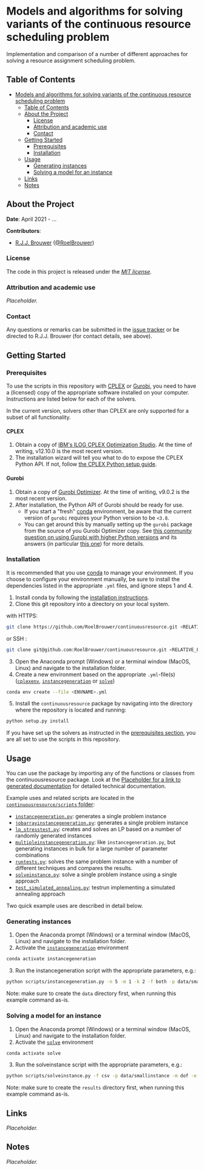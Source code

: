 # Models and algorithms for solving variants of the continuous resource scheduling problem

Implementation and comparison of a number of different approaches for solving a resource assignment scheduling problem. 

## Table of Contents

- [Models and algorithms for solving variants of the continuous resource scheduling problem](#models-and-algorithms-for-solving-variants-of-the-continuous-resource-scheduling-problem)
  - [Table of Contents](#table-of-contents)
  - [About the Project](#about-the-project)
    - [License](#license)
    - [Attribution and academic use](#attribution-and-academic-use)
    - [Contact](#contact)
  - [Getting Started](#getting-started)
    - [Prerequisites](#prerequisites)
    - [Installation](#installation)
  - [Usage](#usage)
    - [Generating instances](#generating-instances)
    - [Solving a model for an instance](#solving-a-model-for-an-instance)
  - [Links](#links)
  - [Notes](#notes)

## About the Project

**Date**: April 2021 - ...

**Contributors**:

- [R.J.J. Brouwer](https://www.uu.nl/staff/RJJBrouwer) ([@RoelBrouwer](https://github.com/RoelBrouwer))

### License

The code in this project is released under the _[MIT license](LICENSE)._
<!-- Update later -->

### Attribution and academic use

_Placeholder._
<!-- Update later -->

### Contact

Any questions or remarks can be submitted in the [issue tracker](https://github.com/RoelBrouwer/continuousresource/issues) or be directed to R.J.J. Brouwer (for contact details, see above).

## Getting Started

### Prerequisites
To use the scripts in this repository with [CPLEX](https://www.ibm.com/products/ilog-cplex-optimization-studio) or [Gurobi](https://www.gurobi.com/), you need to have a (licensed) copy of the appropriate software installed on your computer. Instructions are listed below for each of the solvers.

In the current version, solvers other than CPLEX are only supported for a subset of all functionality.

#### CPLEX
1. Obtain a copy of [IBM's ILOG CPLEX Optimization Studio](https://www.ibm.com/products/ilog-cplex-optimization-studio). At the time of writing, v12.10.0 is the most recent version.
2. The installation wizard will tell you what to do to expose the CPLEX Python API. If not, follow [the CPLEX Python setup guide](https://www.ibm.com/support/knowledgecenter/SSSA5P_12.10.0/ilog.odms.cplex.help/CPLEX/GettingStarted/topics/set_up/Python_setup.html).

#### Gurobi
1. Obtain a copy of [Gurobi Optimizer](https://www.gurobi.com/downloads/). At the time of writing, v9.0.2 is the most recent version.
2. After installation, the Python API of Gurobi should be ready for use.
    - If you start a "fresh" [conda](https://docs.conda.io/) environment, be aware that the current version of `gurobi` requires your Python version to be `<3.8`.
    - You can get around this by manually setting up the `gurobi` package from the source of you Gurobi Optimizer copy. See [this community question on using Gurobi with higher Python versions](https://support.gurobi.com/hc/en-us/community/posts/360059881591-Gurobi-with-python-version-3-8) and its answers (in particular [this one](https://support.gurobi.com/hc/en-us/community/posts/360059881591/comments/360012744731)) for more details.

### Installation

It is recommended that you use [conda](https://docs.conda.io/) to manage your environment. If you choose to configure your environment manually, be sure to install the dependencies listed in the appropriate `.yml` files, and ignore steps 1 and 4.

1. Install conda by following the [installation instructions](https://conda.io/projects/conda/en/latest/user-guide/install/index.html).
2. Clone this git repository into a directory on your local system.

with HTTPS:
```sh
git clone https://github.com/RoelBrouwer/continuousresource.git <RELATIVE_FOLDER_PATH>
```

or SSH :
```sh
git clone git@github.com:RoelBrouwer/continuousresource.git <RELATIVE_FOLDER_PATH>
```

3. Open the Anaconda prompt (Windows) or a terminal window (MacOS, Linux) and navigate to the installation folder.
4. Create a new environment based on the appropriate `.yml`-file(s) ([`cplexenv`](cplexenv.yml), [`instancegeneration`](instancegeneration.yml) or [`solve`](solve.yml))
```sh
conda env create --file <ENVNAME>.yml
```
5. Install the `continuousresource` package by navigating into the directory where the repository is located and running:
```sh
python setup.py install
```

If you have set up the solvers as instructed in the [prerequisites section](#prerequisites), you are all set to use the scripts in this repository.

## Usage

You can use the package by importing any of the functions or classes from the continuousresource package. Look at the [Placeholder for a link to generated documentation]() for detailed technical documentation.

Example uses and related scripts are located in the [`continuousresource/scripts` folder](continuousresource/scripts):
- [`instancegeneration.py`](continuousresource/scripts/instancegeneration.py): generates a single problem instance
- [`jobarrayinstancegeneration.py`](continuousresource/scripts/instancegeneration.py): generates a single problem instance
- [`lp_stresstest.py`](continuousresource/scripts/lp_stresstest.py): creates and solves an LP based on a number of randomly generated instances
- [`multipleinstancegeneration.py`](continuousresource/scripts/multipleinstancegeneration.py): like `instancegeneration.py`, but generating instances in bulk for a large number of parameter combinations
- [`runtests.py`](continuousresource/scripts/runtests.py): solves the same problem instance with a number of different techniques and compares the results.
- [`solveinstance.py`](continuousresource/scripts/instancegeneration.py): solve a single problem instance using a single approach
- [`test_simulated_annealing.py`](continuousresource/scripts/test_simulated_annealing.py): testrun implementing a simulated annealing approach


Two quick example uses are described in detail below.

### Generating instances

1. Open the Anaconda prompt (Windows) or a terminal window (MacOS, Linux) and navigate to the installation folder.
2. Activate the [`instancegeneration`](instancegeneration.yml) environment
```sh
conda activate instancegeneration
```
3. Run the instancegeneration script with the appropriate parameters, e.g.:
```sh
python scripts/instancegeneration.py -n 5 -m 1 -k 2 -f both -p data/smallinstance
```
Note: make sure to create the `data` directory first, when running this example command as-is.

### Solving a model for an instance

1. Open the Anaconda prompt (Windows) or a terminal window (MacOS, Linux) and navigate to the installation folder.
2. Activate the [`solve`](solve.yml) environment
```sh
conda activate solve
```
3. Run the solveinstance script with the appropriate parameters, e.g.:
```sh
python scripts/solveinstance.py -f csv -p data/smallinstance -m dof -e 1 -s glpk -o results
```
Note: make sure to create the `results` directory first, when running this example command as-is.

## Links

_Placeholder._

## Notes

_Placeholder._
